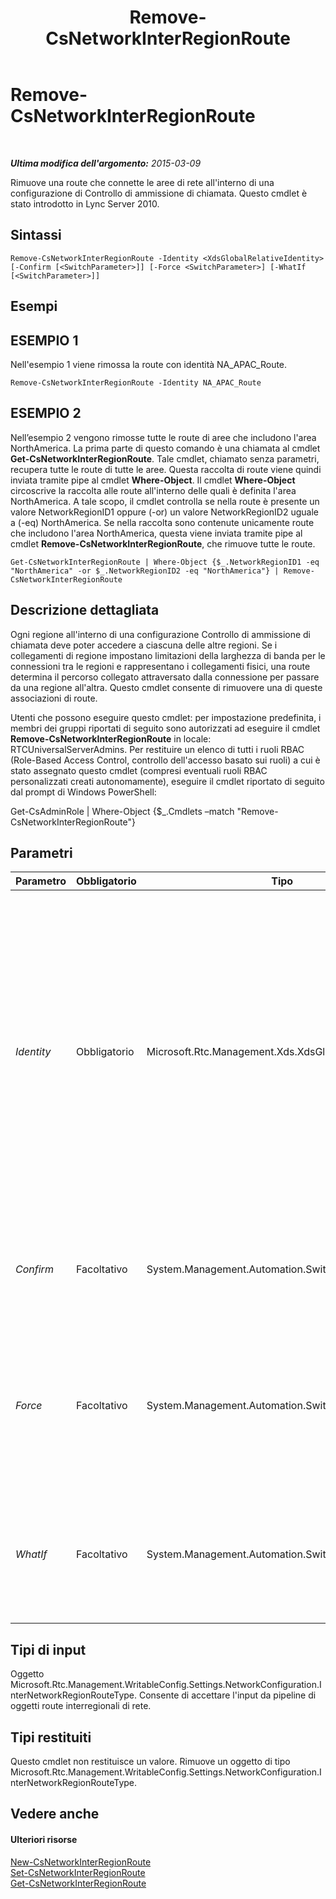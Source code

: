﻿---
title: Remove-CsNetworkInterRegionRoute
TOCTitle: Remove-CsNetworkInterRegionRoute
ms:assetid: 91948c03-2bcb-4e25-b0b6-23827e85bbb3
ms:mtpsurl: https://technet.microsoft.com/it-it/library/Gg398743(v=OCS.15)
ms:contentKeyID: 49301330
ms.date: 08/24/2015
mtps_version: v=OCS.15
ms.translationtype: HT
---

# Remove-CsNetworkInterRegionRoute

 

_**Ultima modifica dell'argomento:** 2015-03-09_

Rimuove una route che connette le aree di rete all'interno di una configurazione di Controllo di ammissione di chiamata. Questo cmdlet è stato introdotto in Lync Server 2010.

## Sintassi

    Remove-CsNetworkInterRegionRoute -Identity <XdsGlobalRelativeIdentity> [-Confirm [<SwitchParameter>]] [-Force <SwitchParameter>] [-WhatIf [<SwitchParameter>]]

## Esempi

## ESEMPIO 1

Nell'esempio 1 viene rimossa la route con identità NA\_APAC\_Route.

    Remove-CsNetworkInterRegionRoute -Identity NA_APAC_Route

## ESEMPIO 2

Nell’esempio 2 vengono rimosse tutte le route di aree che includono l'area NorthAmerica. La prima parte di questo comando è una chiamata al cmdlet **Get-CsNetworkInterRegionRoute**. Tale cmdlet, chiamato senza parametri, recupera tutte le route di tutte le aree. Questa raccolta di route viene quindi inviata tramite pipe al cmdlet **Where-Object**. Il cmdlet **Where-Object** circoscrive la raccolta alle route all'interno delle quali è definita l'area NorthAmerica. A tale scopo, il cmdlet controlla se nella route è presente un valore NetworkRegionID1 oppure (-or) un valore NetworkRegionID2 uguale a (-eq) NorthAmerica. Se nella raccolta sono contenute unicamente route che includono l'area NorthAmerica, questa viene inviata tramite pipe al cmdlet **Remove-CsNetworkInterRegionRoute**, che rimuove tutte le route.

    Get-CsNetworkInterRegionRoute | Where-Object {$_.NetworkRegionID1 -eq "NorthAmerica" -or $_.NetworkRegionID2 -eq "NorthAmerica"} | Remove-CsNetworkInterRegionRoute

## Descrizione dettagliata

Ogni regione all'interno di una configurazione Controllo di ammissione di chiamata deve poter accedere a ciascuna delle altre regioni. Se i collegamenti di regione impostano limitazioni della larghezza di banda per le connessioni tra le regioni e rappresentano i collegamenti fisici, una route determina il percorso collegato attraversato dalla connessione per passare da una regione all'altra. Questo cmdlet consente di rimuovere una di queste associazioni di route.

Utenti che possono eseguire questo cmdlet: per impostazione predefinita, i membri dei gruppi riportati di seguito sono autorizzati ad eseguire il cmdlet **Remove-CsNetworkInterRegionRoute** in locale: RTCUniversalServerAdmins. Per restituire un elenco di tutti i ruoli RBAC (Role-Based Access Control, controllo dell'accesso basato sui ruoli) a cui è stato assegnato questo cmdlet (compresi eventuali ruoli RBAC personalizzati creati autonomamente), eseguire il cmdlet riportato di seguito dal prompt di Windows PowerShell:

Get-CsAdminRole | Where-Object {$\_.Cmdlets –match "Remove-CsNetworkInterRegionRoute"}

## Parametri


<table>
<colgroup>
<col style="width: 25%" />
<col style="width: 25%" />
<col style="width: 25%" />
<col style="width: 25%" />
</colgroup>
<thead>
<tr class="header">
<th>Parametro</th>
<th>Obbligatorio</th>
<th>Tipo</th>
<th>Descrizione</th>
</tr>
</thead>
<tbody>
<tr class="odd">
<td><p><em>Identity</em></p></td>
<td><p>Obbligatorio</p></td>
<td><p>Microsoft.Rtc.Management.Xds.XdsGlobalRelativeIdentity</p></td>
<td><p>L'identificatore univoco per la route della regione di rete che si desidera rimuovere. Le route delle regioni di rete vengono create solo nell'ambito globale, quindi questo identificatore non deve specificare un ambito. Contiene invece una stringa univoca che identifica la route.</p></td>
</tr>
<tr class="even">
<td><p><em>Confirm</em></p></td>
<td><p>Facoltativo</p></td>
<td><p>System.Management.Automation.SwitchParameter</p></td>
<td><p>Viene visualizzata una richiesta di conferma prima di eseguire il comando.</p></td>
</tr>
<tr class="odd">
<td><p><em>Force</em></p></td>
<td><p>Facoltativo</p></td>
<td><p>System.Management.Automation.SwitchParameter</p></td>
<td><p>Elimina qualsiasi richiesta di conferma che, in caso contrario, sarebbe visualizzata prima di effettuare le modifiche.</p></td>
</tr>
<tr class="even">
<td><p><em>WhatIf</em></p></td>
<td><p>Facoltativo</p></td>
<td><p>System.Management.Automation.SwitchParameter</p></td>
<td><p>Descrive ciò che accadrebbe se si eseguisse il comando senza eseguirlo realmente.</p></td>
</tr>
</tbody>
</table>


## Tipi di input

Oggetto Microsoft.Rtc.Management.WritableConfig.Settings.NetworkConfiguration.InterNetworkRegionRouteType. Consente di accettare l'input da pipeline di oggetti route interregionali di rete.

## Tipi restituiti

Questo cmdlet non restituisce un valore. Rimuove un oggetto di tipo Microsoft.Rtc.Management.WritableConfig.Settings.NetworkConfiguration.InterNetworkRegionRouteType.

## Vedere anche

#### Ulteriori risorse

[New-CsNetworkInterRegionRoute](new-csnetworkinterregionroute.md)  
[Set-CsNetworkInterRegionRoute](set-csnetworkinterregionroute.md)  
[Get-CsNetworkInterRegionRoute](get-csnetworkinterregionroute.md)

